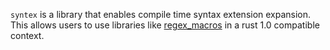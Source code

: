 `syntex` is a library that enables compile time syntax extension expansion.
This allows users to use libraries like [regex\_macros]() in a rust 1.0
compatible context.
